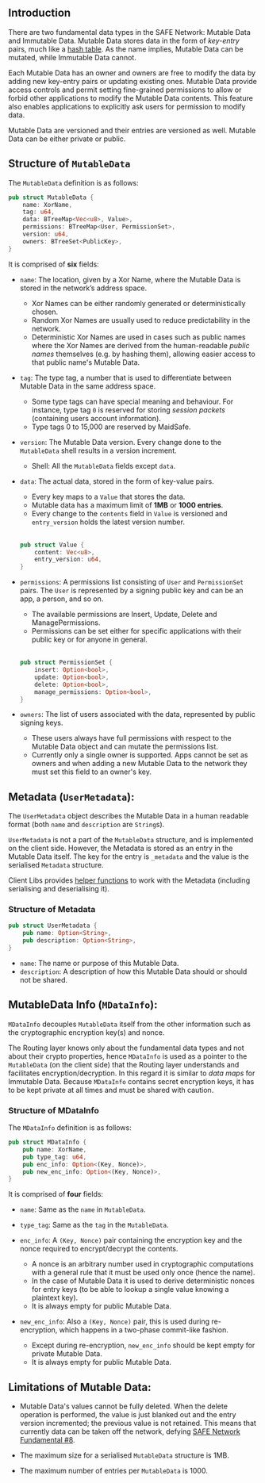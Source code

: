 ## Introduction

There are two fundamental data types in the SAFE Network: Mutable Data and Immutable Data. Mutable Data stores data in the form of _key-entry_ pairs, much like a [hash table](https://en.wikipedia.org/wiki/Hash_table). As the name implies, Mutable Data can be mutated, while Immutable Data cannot.

Each Mutable Data has an owner and owners are free to modify the data by adding new key-entry pairs or updating existing ones. Mutable Data provide access controls and permit setting fine-grained permissions to allow or forbid other applications to modify the Mutable Data contents. This feature also enables applications to explicitly ask users for permission to modify data. 

Mutable Data are versioned and their entries are versioned as well. Mutable Data can be either private or public.

## Structure of `MutableData`

The `MutableData` definition is as follows:

```rust
pub struct MutableData {
    name: XorName,
    tag: u64,
    data: BTreeMap<Vec<u8>, Value>,
    permissions: BTreeMap<User, PermissionSet>,
    version: u64,
    owners: BTreeSet<PublicKey>,
}
```

It is comprised of **six** fields:

- `name`: The location, given by a Xor Name, where the Mutable Data is stored in the network’s address space.
    - Xor Names can be either randomly generated or deterministically chosen. 
    - Random Xor Names are usually used to reduce predictability in the network.
    - Deterministic Xor Names are used in cases such as public names where the Xor Names are derived from the human-readable _public names_ themselves (e.g. by hashing them), allowing easier access to that public name's Mutable Data.
- `tag`: The type tag, a number that is used to differentiate between Mutable Data in the same address space.
    - Some type tags can have special meaning and behaviour. For instance, type tag `0` is reserved for storing _session packets_ (containing users account information).
    - Type tags 0 to 15,000 are reserved by MaidSafe.

- `version`: The Mutable Data version. Every change done to the `MutableData` shell results in a version increment.
    - Shell: All the `MutableData` fields except `data`.

-  `data`: The actual data, stored in the form of key-value pairs.
    - Every key maps to a `Value` that stores the data.
    - Mutable data has a maximum limit of **1MB** or **1000 entries**.
    - Every change to the `contents` field in `Value` is versioned and `entry_version` holds the latest version number.
    <br />

    ```rust
    pub struct Value {
        content: Vec<u8>,
        entry_version: u64,
    }
    ```

- `permissions`: A permissions list consisting of `User` and `PermissionSet` pairs. The `User` is represented by a signing public key and can be an app, a person, and so on.
    -  The available permissions are Insert, Update, Delete and ManagePermissions.
    - Permissions can be set either for specific applications with their public key or for anyone in general.
    <br />

    ```rust
    pub struct PermissionSet {
        insert: Option<bool>,
        update: Option<bool>,
        delete: Option<bool>,
        manage_permissions: Option<bool>,
    }
    ```

- `owners`: The list of users associated with the data, represented by public signing keys. 
    - These users always have full permissions with respect to the Mutable Data object and can mutate the permissions list. 
    - Currently only a single owner is supported. Apps cannot be set as owners and when adding a new Mutable Data to the network they must set this field to an owner's key.

## Metadata (`UserMetadata`):

The `UserMetadata` object describes the Mutable Data in a human readable format (both `name` and `description` are `String`s).

`UserMetadata` is not a part of the `MutableData` structure, and is implemented on the client side. However, the Metadata is stored as an entry in the Mutable Data itself. The key for the entry is `_metadata` and the value is the serialised `Metadata` structure.

Client Libs provides [helper functions](https://docs.rs/safe_app/*/safe_app/ffi/mutable_data/metadata/index.html) to work with the Metadata (including serialising and deserialising it).

### Structure of Metadata 

```rust
pub struct UserMetadata {
    pub name: Option<String>,
    pub description: Option<String>,
}
```

- `name`: The name or purpose of this Mutable Data. 
- `description`: A description of how this Mutable Data should or should not be shared.

## MutableData Info (`MDataInfo`):

`MDataInfo` decouples `MutableData` itself from the other information such as the cryptographic encryption key(s) and nonce.

The Routing layer knows only about the fundamental data types and not about their crypto properties, hence `MDataInfo` is used as a pointer to the `MutableData` (on the client side) that the Routing layer understands and facilitates encryption/decryption. In this regard it is similar to _data maps_ for Immutable Data. Because `MDataInfo` contains secret encryption keys, it has to be kept private at all times and must be shared with caution.

### Structure of MDataInfo

The `MDataInfo` definition is as follows:

```rust
pub struct MDataInfo {
    pub name: XorName,
    pub type_tag: u64,
    pub enc_info: Option<(Key, Nonce)>,
    pub new_enc_info: Option<(Key, Nonce)>,
}
```

It is comprised of **four** fields:

- `name`: Same as the `name` in `MutableData`.

- `type_tag`: Same as the `tag` in the `MutableData`.
    
- `enc_info`: A `(Key, Nonce)` pair containing the encryption key and the nonce required to encrypt/decrypt the contents.
     - A nonce is an arbitrary number used in cryptographic computations with a general rule that it must be used only once (hence the name).
     - In the case of Mutable Data it is used to derive deterministic nonces for entry keys (to be able to lookup a single value knowing a plaintext key).
    - It is always empty for public Mutable Data.

- `new_enc_info`: Also a ``(Key, Nonce)`` pair, this is used during re-encryption, which happens in a two-phase commit-like fashion.
    - Except during re-encryption, `new_enc_info` should be kept empty for private Mutable Data.
    - It is always empty for public Mutable Data.

## Limitations of Mutable Data:

- Mutable Data's values cannot be fully deleted. When the delete operation is performed, the value is just blanked out and the entry version incremented; the previous value is not retained. This means that currently data can be taken off the network, defying [SAFE Network Fundamental #8](https://safenetforum.org/t/safe-network-fundamentals-context/25352).
 
- The maximum size for a serialised `MutableData` structure is 1MB.

- The maximum number of entries per `MutableData` is 1000.
